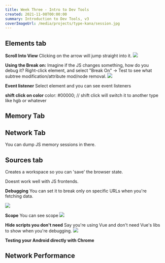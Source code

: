 ```yaml
---
title: Week Three - Intro to Dev Tools
created: 2021-11-08T00:00:00
summary: Introduction to Dev Tools, v3
coverImageUrl: /media/projects/type-kana/session.jpg
---
```


<script context="module">
  import { load } from "./_load"
  export { load }
</script>

## Elements tab

**Scroll Into View**
Clicking on the arrow will jump straight into it.
![](https://i.imgur.com/lck2C4c.png)


**Using the Break on:** 
Imagine if the JS changes something, how do you debug it?
Right-click element, and select "Break On" -> Test to see what subtree modification/attribute mod/node removal.
![](https://i.imgur.com/HmYRXjP.png)


**Event listener**
Select element and you can see event listeners

**shift click on color**
color: #00000; // shift click will switch it to another type like hgb or whatever

## Memory Tab

## Network Tab

You can dump JS memory sessions in there.

## Sources tab

Creates a workspace so you can 'save' the browser state. 

Doesnt work well with JS frontends.

**Debugging**
You can set it to break only on specific URLs when you're fetching data.

![](https://i.imgur.com/cmREdC1.png)


**Scope** 
You can see scope
![](https://i.imgur.com/sRAj1H2.png)

**Hide scripts you don't need**
Say you're using Vue and don't need Vue's libs to show when you're debugging.
![](https://i.imgur.com/2EOa6YZ.png)


**Testing your Android directly with Chrome**


## Network Performance